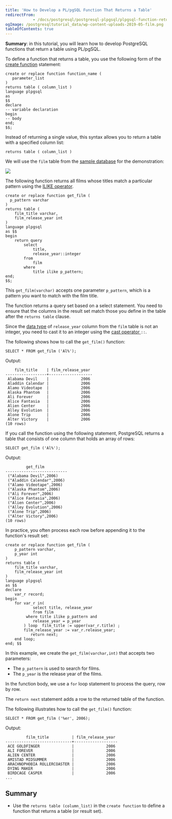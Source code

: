 ```yaml
---
title: 'How to Develop a PL/pgSQL Function That Returns a Table'
redirectFrom: 
            - /docs/postgresql/postgresql-plpgsql/plpgsql-function-returns-a-table/
ogImage: /postgresqltutorial_data/wp-content-uploads-2019-05-film.png
tableOfContents: true
---
```


**Summary**: in this tutorial, you will learn how to develop PostgreSQL functions that return a table using PL/pgSQL.



To define a function that returns a table, you use the following form of the [create function](https://www.postgresqltutorial.com/postgresql-plpgsql/postgresql-create-function/) statement:



```
create or replace function function_name (
   parameter_list
)
returns table ( column_list )
language plpgsql
as
$$
declare
-- variable declaration
begin
-- body
end;
$$;
```



Instead of returning a single value, this syntax allows you to return a table with a specified column list:



```
returns table ( column_list )
```



We will use the `film` table from the [sample database](https://www.postgresqltutorial.com/postgresql-getting-started/postgresql-sample-database/) for the demonstration:



![](/postgresqltutorial_data/wp-content-uploads-2019-05-film.png)



The following function returns all films whose titles match a particular pattern using the [ILIKE operator](/docs/postgresql/postgresql-like).



```
create or replace function get_film (
  p_pattern varchar
)
returns table (
	film_title varchar,
	film_release_year int
)
language plpgsql
as $$
begin
	return query
		select
			title,
			release_year::integer
		from
			film
		where
			title ilike p_pattern;
end;
$$;
```



This `get_film(varchar)` accepts one parameter `p_pattern`, which is a pattern you want to match with the film title.



The function returns a query set based on a select statement. You need to ensure that the columns in the result set match those you define in the table after the `returns table` clause.



Since the [data type](/docs/postgresql/postgresql-data-types/) of `release_year` column from the `film` table is not an integer, you need to cast it to an integer using the [cast operator ](https://www.postgresqltutorial.com/postgresql-tutorial/postgresql-cast)`::`.



The following shows how to call the `get_film()` function:



```
SELECT * FROM get_film ('Al%');
```



Output:



```
    film_title    | film_release_year
------------------+-------------------
 Alabama Devil    |              2006
 Aladdin Calendar |              2006
 Alamo Videotape  |              2006
 Alaska Phantom   |              2006
 Ali Forever      |              2006
 Alice Fantasia   |              2006
 Alien Center     |              2006
 Alley Evolution  |              2006
 Alone Trip       |              2006
 Alter Victory    |              2006
(10 rows)
```



If you call the function using the following statement, PostgreSQL returns a table that consists of one column that holds an array of rows:



```
SELECT get_film ('Al%');
```



Output:



```
         get_film
---------------------------
 ("Alabama Devil",2006)
 ("Aladdin Calendar",2006)
 ("Alamo Videotape",2006)
 ("Alaska Phantom",2006)
 ("Ali Forever",2006)
 ("Alice Fantasia",2006)
 ("Alien Center",2006)
 ("Alley Evolution",2006)
 ("Alone Trip",2006)
 ("Alter Victory",2006)
(10 rows)
```



In practice, you often process each row before appending it to the function's result set:



```
create or replace function get_film (
	p_pattern varchar,
	p_year int
)
returns table (
	film_title varchar,
	film_release_year int
)
language plpgsql
as $$
declare
    var_r record;
begin
	for var_r in(
            select title, release_year
            from film
	     where title ilike p_pattern and
		    release_year = p_year
        ) loop  film_title := upper(var_r.title) ;
		film_release_year := var_r.release_year;
           return next;
	end loop;
end; $$
```



In this example, we create the `get_film(varchar,int)` that accepts two parameters:



- The `p_pattern` is used to search for films.
- The `p_year` is the release year of the films.


In the function body, we use a `for` loop statement to process the query, row by row.



The `return next` statement adds a row to the returned table of the function.



The following illustrates how to call the `get_film()` function:



```
SELECT * FROM get_film ('%er', 2006);
```



Output:



```
         film_title          | film_release_year
-----------------------------+-------------------
 ACE GOLDFINGER              |              2006
 ALI FOREVER                 |              2006
 ALIEN CENTER                |              2006
 AMISTAD MIDSUMMER           |              2006
 ARACHNOPHOBIA ROLLERCOASTER |              2006
 DYING MAKER                 |              2006
 BIRDCAGE CASPER             |              2006
...
```



## Summary



- Use the `returns table (column_list)` in the `create function` to define a function that returns a table (or result set).
